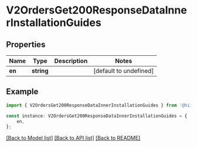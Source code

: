 # V2OrdersGet200ResponseDataInnerInstallationGuides


## Properties

Name | Type | Description | Notes
------------ | ------------- | ------------- | -------------
**en** | **string** |  | [default to undefined]

## Example

```typescript
import { V2OrdersGet200ResponseDataInnerInstallationGuides } from '@hiilo/airalo';

const instance: V2OrdersGet200ResponseDataInnerInstallationGuides = {
    en,
};
```

[[Back to Model list]](../README.md#documentation-for-models) [[Back to API list]](../README.md#documentation-for-api-endpoints) [[Back to README]](../README.md)
